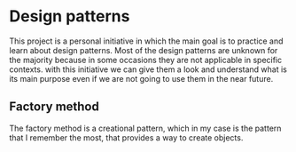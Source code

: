 # Design patterns

This project is a personal initiative in which the main goal is to practice and learn about design patterns.
 Most of the design patterns are unknown for the majority because in some occasions they are  not applicable in 
 specific contexts. with this initiative we can give them a look and understand what is its main purpose even if we 
 are not going to use them in the near future.

## Factory method

The factory method is a creational pattern, which in my case is the pattern that I remember the most, that provides a
way to create objects.

